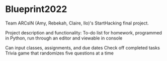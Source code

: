 # Blueprint2022
Team ARCsIN (Amy, Rebekah, Claire, Ilo)'s StartHacking final project.

Project description and functionality:
To-do list for homework, programmed in Python, run through an editor and viewable in console

Can input classes, assignments, and due dates
Check off completed tasks
Trivia game that randomizes five questions at a time
